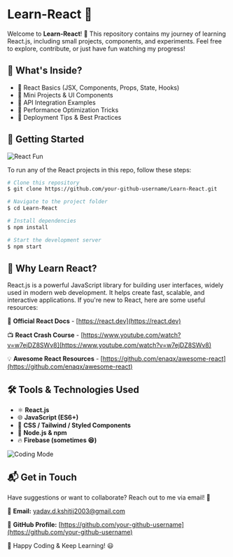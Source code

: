 # Learn-React 🚀

Welcome to **Learn-React**! 🎉 This repository contains my journey of learning React.js, including small projects, components, and experiments. Feel free to explore, contribute, or just have fun watching my progress!

## 📌 What's Inside?
- 🔹 React Basics (JSX, Components, Props, State, Hooks)
- 🔹 Mini Projects & UI Components
- 🔹 API Integration Examples
- 🔹 Performance Optimization Tricks
- 🔹 Deployment Tips & Best Practices

## 🚀 Getting Started

![React Fun](https://media.giphy.com/media/QTfX9Ejfra3ZmNxh6B/giphy.gif)

To run any of the React projects in this repo, follow these steps:

```bash
# Clone this repository
$ git clone https://github.com/your-github-username/Learn-React.git

# Navigate to the project folder
$ cd Learn-React

# Install dependencies
$ npm install

# Start the development server
$ npm start
```

## 🎯 Why Learn React?
React.js is a powerful JavaScript library for building user interfaces, widely used in modern web development. It helps create fast, scalable, and interactive applications. If you're new to React, here are some useful resources:

📘 **Official React Docs** - [https://react.dev](https://react.dev)

📺 **React Crash Course** - [https://www.youtube.com/watch?v=w7ejDZ8SWv8](https://www.youtube.com/watch?v=w7ejDZ8SWv8)

💡 **Awesome React Resources** - [https://github.com/enaqx/awesome-react](https://github.com/enaqx/awesome-react)

## 🛠 Tools & Technologies Used
- ⚛️ **React.js**
- 🌐 **JavaScript (ES6+)**
- 🎨 **CSS / Tailwind / Styled Components**
- 🔧 **Node.js & npm**
- 🔥 **Firebase (sometimes 😆)**



![Coding Mode](https://media.giphy.com/media/26tn33aiTi1jkl6H6/giphy.gif)

## 📬 Get in Touch
Have suggestions or want to collaborate? Reach out to me via email! 📩

📧 **Email:** [yadav.d.kshitij2003@gmail.com](mailto:yadav.d.kshitij2003@gmail.com)

📌 **GitHub Profile:** [https://github.com/your-github-username](https://github.com/your-github-username)

🚀 Happy Coding & Keep Learning! 😃
